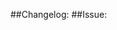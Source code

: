<!--
Hello and thank you for the pull request!

We don't have any strict rules about pull requests, but you might check
https://github.com/intellij-rust/intellij-rust/blob/master/CONTRIBUTING.md
for some hints!

Note that we need an electronic CLA for contributions:
https://github.com/intellij-rust/intellij-rust/blob/master/CONTRIBUTING.md#cla

After you sign the CLA, please add your name to
https://github.com/intellij-rust/intellij-rust/blob/master/CONTRIBUTORS.txt
Drop these lines for internal only changes
-->
<!--
Also, please provide as much context as possible about the feature, attach a code sample as text, 
a screenshot or screencast if possible in the following format: `changelog: %description%`
This description will help a lot to create release changelog. 
Drop these lines for internal only changes

:)
-->

##Changelog:
##Issue:
<!-- Choose one or several -->
<!-- **Related issues:** / **Closed issue:** / **Similar issue:** -->



